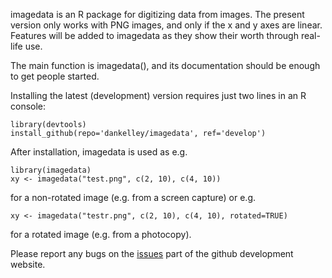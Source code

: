 imagedata is an R package for digitizing data from images.  The present version
only works with PNG images, and only if the x and y axes are linear.  Features
will be added to imagedata as they show their worth through real-life use.

The main function is imagedata(), and its documentation should be enough to get
people started.
    
Installing the latest (development) version requires just two lines in an R
console:


    library(devtools)
    install_github(repo='dankelley/imagedata', ref='develop')

After installation, imagedata is used as e.g.

    library(imagedata)
    xy <- imagedata("test.png", c(2, 10), c(4, 10))

for a non-rotated image (e.g. from a screen capture) or e.g.

    xy <- imagedata("testr.png", c(2, 10), c(4, 10), rotated=TRUE)

for a rotated image (e.g. from a photocopy).

Please report any bugs on the
[issues](https://github.com/dankelley/imagedata/issues) part of the github
development website.



